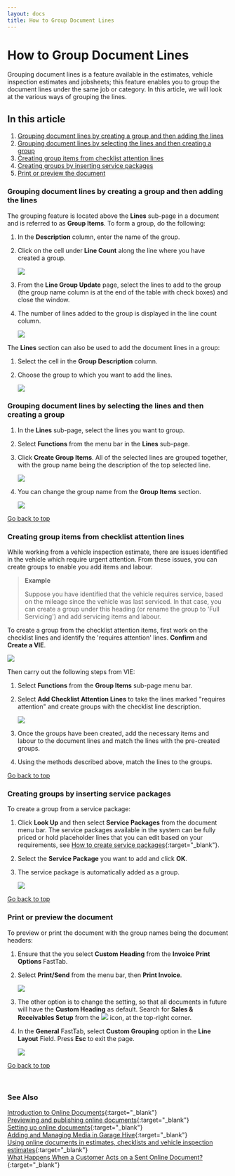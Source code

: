 ```yaml
---
layout: docs
title: How to Group Document Lines
---
```


<a name="top"></a>

# How to Group Document Lines
Grouping document lines is a feature available in the estimates, vehicle inspection estimates and jobsheets; this feature enables you to group the document lines under the same job or category. In this article, we will look at the various ways of grouping the lines.

## In this article
1. [Grouping document lines by creating a group and then adding the lines](#grouping-document-lines-by-creating-a-group-and-then-adding-the-lines)
2. [Grouping document lines by selecting the lines and then creating a group](#grouping-document-lines-by-selecting-the-lines-and-then-creating-a-group)
3. [Creating group items from checklist attention lines](#creating-group-items-from-checklist-attention-lines)
4. [Creating groups by inserting service packages](#creating-groups-by-inserting-service-packages)
5. [Print or preview the document](#print-or-preview-the-document)


### Grouping document lines by creating a group and then adding the lines
The grouping feature is located above the **Lines** sub-page in a document and is referred to as **Group Items**. To form a group, do the following:
1. In the **Description** column, enter the name of the group.
2. Click on the cell under **Line Count** along the line where you have created a group.

    ![](media/garagehive-group-items1.gif)

3. From the **Line Group Update** page, select the lines to add to the group (the group name column is at the end of the table with check boxes) and close the window.
4. The number of lines added to the group is displayed in the line count column.

    ![](media/garagehive-group-items2.gif)

The **Lines** section can also be used to add the document lines in a group:
1. Select the cell in the **Group Description** column.
2. Choose the group to which you want to add the lines.

    ![](media/garagehive-group-items3.gif)

### Grouping document lines by selecting the lines and then creating a group
1. In the **Lines** sub-page, select the lines you want to group.
2. Select **Functions** from the menu bar in the **Lines** sub-page.
3. Click **Create Group Items**. All of the selected lines are grouped together, with the group name being the description of the top selected line.

   ![](media/garagehive-group-items4.gif)

4. You can change the group name from the **Group Items** section.

    ![](media/garagehive-group-items5.gif)

[Go back to top](#top)

### Creating group items from checklist attention lines
While working from a vehicle inspection estimate, there are issues identified in the vehicle which require urgent attention. From these issues, you can create groups to enable you add items and labour. 

> **Example**
>
> Suppose you have identified that the vehicle requires service, based on the mileage since the vehicle was last serviced. In that case, you can create a group under this heading (or rename the group to 'Full Servicing') and add servicing items and labour.


To create a group from the checklist attention items, first work on the checklist lines and identify the 'requires attention' lines. **Confirm** and **Create a VIE**. 

![](media/garagehive-group-items6.gif)

Then carry out the following steps from VIE:
1. Select **Functions** from the **Group Items** sub-page menu bar.
2. Select **Add Checklist Attention Lines** to take the lines marked "requires attention" and create groups with the checklist line description.

    ![](media/garagehive-group-items7.gif)

3. Once the groups have been created, add the necessary items and labour to the document lines and match the lines with the pre-created groups.
4. Using the methods described above, match the lines to the groups.

[Go back to top](#top)

### Creating groups by inserting service packages
To create a group from a service package:
1. Click **Look Up** and then select **Service Packages** from the document menu bar. The service packages available in the system can be fully priced or hold placeholder lines that you can edit based on your requirements, see [How to create service packages](garagehive-service-packages.html){:target="_blank"}.
2. Select the **Service Package** you want to add and click **OK**.
3. The service package is automatically added as a group.

    ![](media/garagehive-group-items8.gif)

[Go back to top](#top)

### Print or preview the document
To preview or print the document with the group names being the document headers:
1. Ensure that the you select **Custom Heading** from the **Invoice Print Options** FastTab.
2. Select **Print/Send** from the menu bar, then **Print Invoice**.

    ![](media/garagehive-group-items9.gif)

3. The other option is to change the setting, so that all documents in future will have the **Custom Heading** as default. Search for **Sales & Receivables Setup** from the ![](media/search_icon.png) icon, at the top-right corner.
4. In the **General** FastTab, select **Custom Grouping** option in the **Line Layout** Field. Press **Esc** to exit the page.

   ![](media/garagehive-group-items10.gif)


[Go back to top](#top)

<br>

### **See Also**

[Introduction to Online Documents](garagehive-online-documents-introduction.html){:target="_blank"} \
[Previewing and publishing online documents](garagehive-online-documents-previewing-and-publishing-online-documents.html){:target="_blank"} \
[Setting up online documents](garagehive-online-documents-setting-up-online-documents.html){:target="_blank"} \
[Adding and Managing Media in Garage Hive](garagehive-online-documents-adding-and-managing-media.html){:target="_blank"} \
[Using online documents in estimates, checklists and vehicle inspection estimates](garagehive-online-documents-using-online-documents-in-estimates-checklists-and-vehicle-inspection-estimates.html){:target="_blank"} \
[What Happens When a Customer Acts on a Sent Online Document?](garagehive-online-documents-what-happens-for-customers-actions.html){:target="_blank"}

